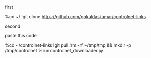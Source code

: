 first 


%cd ~/
!git clone https://github.com/gokuldaskumar/controlnet-links

second


paste this code


%cd ~/controlnet-links
!git pull 
!rm -rf ~/tmp/tmp && mkdir -p /tmp/controlnet
%run controlnet_downloader.py

